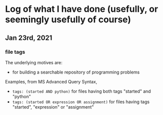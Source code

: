 # Log of what I have done (usefully, or seemingly usefully of course)

## Jan 23rd, 2021

### file tags

The underlying motives are:
  * for building a searchable repository of programming problems

Examples, from MS Advanced Query Syntax, 
  * ```tags: (started AND python)``` for files having both tags "started" and "python"
  * ```tags: (started OR expression OR assignment)``` for files having tags "started", "expression" or "assignment"
